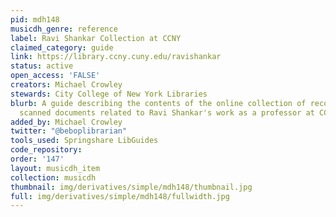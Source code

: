 ```yaml
---
pid: mdh148
musicdh_genre: reference
label: Ravi Shankar Collection at CCNY
claimed_category: guide
link: https://library.ccny.cuny.edu/ravishankar
status: active
open_access: 'FALSE'
creators: Michael Crowley
stewards: City College of New York Libraries
blurb: A guide describing the contents of the online collection of recordings and
  scanned documents related to Ravi Shankar's work as a professor at CCNY.
added_by: Michael Crowley
twitter: "@beboplibrarian"
tools_used: Springshare LibGuides
code_repository: 
order: '147'
layout: musicdh_item
collection: musicdh
thumbnail: img/derivatives/simple/mdh148/thumbnail.jpg
full: img/derivatives/simple/mdh148/fullwidth.jpg
---
```

